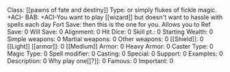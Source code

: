 Class: [[pawns of fate and destiny]]
Type:  or simply flukes of fickle magic. +ACI-
BAB: +ACI-You want to play [[wizard]] but doesn't want to hassle with spells each day
Fort Save:  then this is the one for you. Allows you to 
Ref Save: 0
Will Save: 0
Alignment: 0
Hit Dice: 0
Skill pt.: 0
Starting Wealth: 0
Simple weapons: 0
Martial weapons: 0
Other weapons: 0
[[Shield]]: 0
[[Light]] [[armor]]: 0
[[Medium]] Armor: 0
Heavy Armor: 0
Caster Type: 0
Magic Type: 0
Spell modifier: 0
Casting: 0
Special: 0
Support: 0
Examples: 0
Description: 0
Why play one[[?]]: 0
Famous: 0
Important: 0
